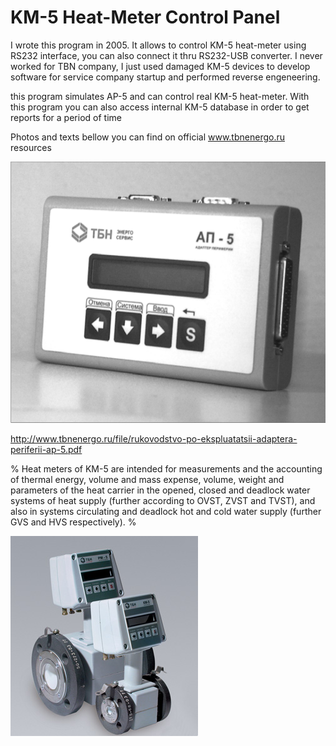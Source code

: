 # KM-5 Heat-Meter Control Panel

I wrote this program in 2005. It allows to control KM-5 heat-meter using RS232 interface,
you can also connect it thru RS232-USB converter. I never worked for TBN company,
I just used damaged KM-5 devices to develop software for service company startup 
and performed reverse engeneering.  

this program simulates AP-5 and can control real KM-5 heat-meter.
With this program you can also access internal KM-5 database in order to get reports for 
a period of time

Photos and texts bellow you can find on official www.tbnenergo.ru resources

![ap5](https://github.com/stowage/km-5-pult/raw/master/ap5.png "AP-5")

http://www.tbnenergo.ru/file/rukovodstvo-po-ekspluatatsii-adaptera-periferii-ap-5.pdf

%
Heat meters of KM-5 are intended for measurements and the accounting of thermal energy, volume and mass
expense, volume, weight and parameters of the heat carrier in the opened, closed and deadlock water
systems of heat supply (further according to OVST, ZVST and TVST), and also in systems
circulating and deadlock hot and cold water supply (further GVS and HVS
respectively).
%

![km5](https://github.com/stowage/km-5-pult/raw/master/km5.png "KM-5")




